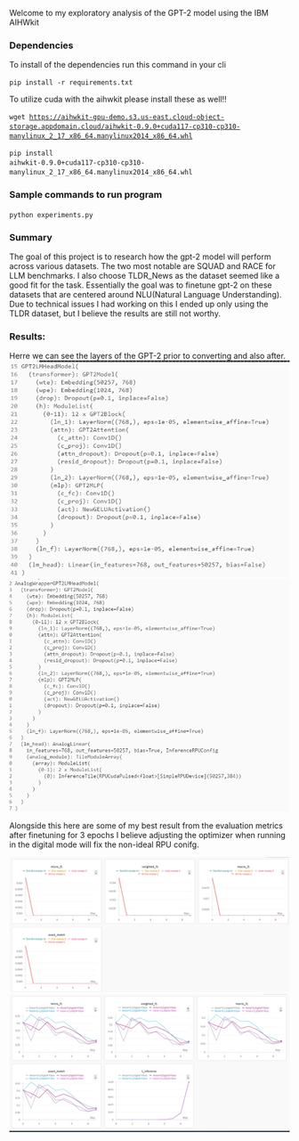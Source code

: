 Welcome to my exploratory analysis of the GPT-2 model using the 
IBM AIHWkit 
### Dependencies ####
To install of the dependencies run this command in your cli

<code>pip install -r requirements.txt</code>

To utilize cuda with the aihwkit please install these as well!!

<code>wget https://aihwkit-gpu-demo.s3.us-east.cloud-object-storage.appdomain.cloud/aihwkit-0.9.0+cuda117-cp310-cp310-manylinux_2_17_x86_64.manylinux2014_x86_64.whl
</code>

<code>pip install aihwkit-0.9.0+cuda117-cp310-cp310-manylinux_2_17_x86_64.manylinux2014_x86_64.whl</code>

### Sample commands to run program ###

<code>python experiments.py </code>

### Summary ###
The goal of this project is to research how the gpt-2 model will perform
across various datasets. The two most notable are SQUAD and RACE for LLM
benchmarks. I also choose TLDR_News as the dataset seemed like a good fit for
the task. Essentially the goal was to finetune gpt-2 on these datasets that 
are centered around NLU(Natural Language Understanding). Due to technical issues I 
had working on this I ended up only using the TLDR dataset, but I believe the results are still not worthy.

### Results: ###
Herre we can see the layers of the GPT-2 prior to converting and also after.
![base-gpt](results\gpt-2_defaults.png)
![analog-gpt](results\gpt-2_analog_wrapping.png)

Alongside this here are some of my best result from the evaluation metrics after finetuning for 3 epochs
I believe adjusting the optimizer when running in the digital mode will fix the non-ideal RPU conifg.

![ideal](results\ideal_results.png)
![analog-gpt](results\non_ideal_results.png)
